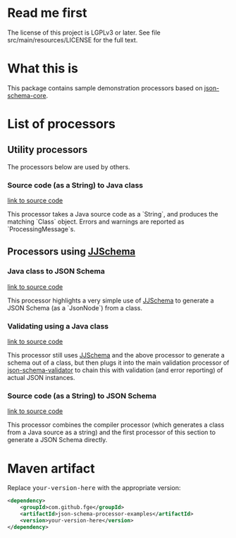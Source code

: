 <h1>Read me first</h1>

<p>The license of this project is LGPLv3 or later. See file src/main/resources/LICENSE for the full
text.</p>

<h1>What this is</h1>

<p>This package contains sample demonstration processors based on <a
href="https://github.com/fge/json-schema-core">json-schema-core</a>.</p>

<h1>List of processors</h1>

<h2>Utility processors</h2>

<p>The processors below are used by others.</p>


<h3>Source code (as a String) to Java class</h3>

<a
href="https://github.com/fge/json-schema-processor-examples/blob/master/src/main/java/com/github/fge/compiler/CompilerProcessor.java">link
to source code</a>

<p>This processor takes a Java source code as a `String`, and produces the matching `Class` object.
Errors and warnings are reported as `ProcessingMessage`s.</p>

<h2>Processors using <a href="https://github.com/reinert/JJSchema">JJSchema</a></h2>

<h3>Java class to JSON Schema</h3>

<a
href="https://github.com/fge/json-schema-processor-examples/blob/master/src/main/java/com/github/fge/jjschema/JJSchemaProcessor.java">link
to source code</a>

<p>This processor highlights a very simple use of <a
href="https://github.com/reinert/JJSchema">JJSchema</a> to generate a JSON Schema (as a `JsonNode`)
from a class.</p>

<h3>Validating using a Java class</h3>

<a
href="https://github.com/fge/json-schema-processor-examples/blob/master/src/main/java/com/github/fge/jjschema/JJSchemaValidator.java">link
to source code</a>


<p>This processor still uses <a href="https://github.com/reinert/JJSchema">JJSchema</a> and the
above processor to generate a schema out of a class, but then plugs it into the main validation
processor of <a href="https://github.com/fge/json-schema-validator">json-schema-validator</a> to
chain this with validation (and error reporting) of actual JSON instances.</p>

<h3>Source code (as a String) to JSON Schema</h3>

<a
href="https://github.com/fge/json-schema-processor-examples/blob/master/src/main/java/com/github/fge/jjschema/JJSchemaFromSource.java">link
to source code</a>

<p>This processor combines the compiler processor (which generates a class from a Java source as a
string) and the first processor of this section to generate a JSON Schema directly.</p>

<h1>Maven artifact</h1>

<p>Replace <tt>your-version-here</tt> with the appropriate version:</p>

```xml
<dependency>
    <groupId>com.github.fge</groupId>
    <artifactId>json-schema-processor-examples</artifactId>
    <version>your-version-here</version>
</dependency>
```

